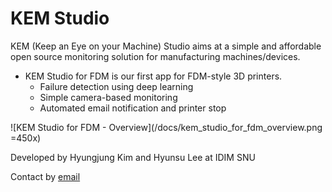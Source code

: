 # KEM Studio

KEM (Keep an Eye on your Machine) Studio aims at a simple and affordable open source monitoring solution for manufacturing machines/devices.

* KEM Studio for FDM is our first app for FDM-style 3D printers.
  * Failure detection using deep learning
  * Simple camera-based monitoring
  * Automated email notification and printer stop

![KEM Studio for FDM - Overview](/docs/kem_studio_for_fdm_overview.png =450x)

Developed by Hyungjung Kim and Hyunsu Lee at IDIM SNU

Contact by [email](mailto:hjkim81@snu.ac.kr)
